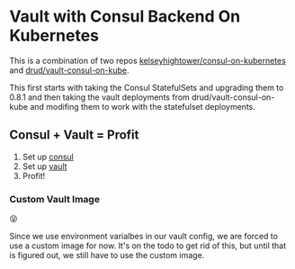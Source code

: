 # Vault with Consul Backend On Kubernetes

This is a combination of two repos [kelseyhightower/consul-on-kubernetes](https://github.com/kelseyhightower/consul-on-kubernetes) and [drud/vault-consul-on-kube](https://github.com/drud/vault-consul-on-kube). 

This first starts with taking the Consul StatefulSets and upgrading them to 0.8.1 and then taking the vault deployments from drud/vault-consul-on-kube and modifing them to work with the statefulset deployments.

## Consul + Vault = Profit

1. Set up [consul](./consul/README.md)
2. Set up [vault](./vault/README.md)
3. Profit!


### Custom Vault Image

:stuck_out_tongue_closed_eyes:

Since we use environment varialbes in our vault config, we are forced to use a custom image for now. It's on the todo to get rid of this, but until that is figured out, we still have to use the custom image.
